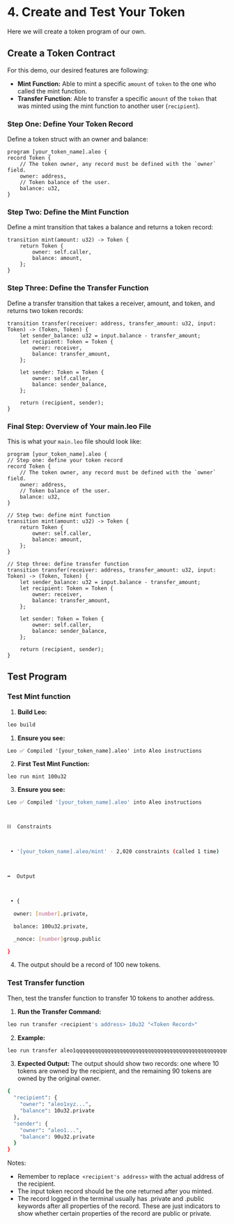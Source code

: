 # 4. Create and Test Your Token

Here we will create a token program of our own.

## Create a Token Contract

For this demo, our desired features are following:

- **Mint Function:** Able to mint a specific `amount` of `token` to the one who called the mint function.
- **Transfer Function**: Able to transfer a specific `amount` of the `token` that was minted using the mint function to another user (`recipient`).

### **Step One: Define Your Token Record**

Define a token struct with an owner and balance:

```
program [your_token_name].aleo {
record Token {
    // The token owner, any record must be defined with the `owner` field.
    owner: address,
    // Token balance of the user.
    balance: u32,
}
```

### **Step Two: Define the Mint Function**

Define a mint transition that takes a balance and returns a token record:

```
transition mint(amount: u32) -> Token {
    return Token {
        owner: self.caller,
        balance: amount,
    };
}
```

### **Step Three: Define the Transfer Function**

Define a transfer transition that takes a receiver, amount, and token, and returns two token records:

```
transition transfer(receiver: address, transfer_amount: u32, input: Token) -> (Token, Token) {
    let sender_balance: u32 = input.balance - transfer_amount;
    let recipient: Token = Token {
        owner: receiver,
        balance: transfer_amount,
    };

    let sender: Token = Token {
        owner: self.caller,
        balance: sender_balance,
    };

    return (recipient, sender);
}
```

### **Final Step: Overview of Your main.leo File**

This is what your `main.leo` file should look like:

```
program [your_token_name].aleo {
// Step one: define your token record
record Token {
    // The token owner, any record must be defined with the `owner` field.
    owner: address,
    // Token balance of the user.
    balance: u32,
}

// Step two: define mint function
transition mint(amount: u32) -> Token {
    return Token {
        owner: self.caller,
        balance: amount,
    };
}

// Step three: define transfer function
transition transfer(receiver: address, transfer_amount: u32, input: Token) -> (Token, Token) {
    let sender_balance: u32 = input.balance - transfer_amount;
    let recipient: Token = Token {
        owner: receiver,
        balance: transfer_amount,
    };

    let sender: Token = Token {
        owner: self.caller,
        balance: sender_balance,
    };

    return (recipient, sender);
}
```

## Test Program

### Test Mint function

1. **Build Leo:**

```bash
leo build
```

1. **Ensure you see:**

```
Leo ✅ Compiled '[your_token_name].aleo' into Aleo instructions
```

2. **First Test Mint Function:**

```
leo run mint 100u32
```

3. **Ensure you see:**

```bash
Leo ✅ Compiled '[your_token_name].aleo' into Aleo instructions



⛓  Constraints



 • '[your_token_name].aleo/mint' - 2,020 constraints (called 1 time)



➡️  Output



 • {

  owner: [number].private,

  balance: 100u32.private,

  _nonce: [number]group.public

}
```

4. The output should be a record of 100 new tokens.

### Test Transfer function

Then, test the transfer function to transfer 10 tokens to another address.

1. **Run the Transfer Command:**

```bash
leo run transfer <recipient's address> 10u32 "<Token Record>"
```

2. **Example:**

```bash
leo run transfer aleo1qqqqqqqqqqqqqqqqqqqqqqqqqqqqqqqqqqqqqqqqqqqqqqqqqqqqqqqqqqqqqqqqqqqqq9d 10u32 "{ owner: aleo1abcdefgh..., balance: 100u32.private }"
```

3. **Expected Output:** The output should show two records: one where 10 tokens are owned by the recipient, and the remaining 90 tokens are owned by the original owner.

```bash
{
  "recipient": {
    "owner": "aleo1xyz...",
    "balance": 10u32.private
  },
  "sender": {
    "owner": "aleo1...",
    "balance": 90u32.private
  }
}
```

Notes:

- Remember to replace` <recipient's address>` with the actual address of the recipient.
- The input token record should be the one returned after you minted.
- The record logged in the terminal usually has .private and .public keywords after all properties of the record. These are just indicators to show whether certain properties of the record are public or private.

